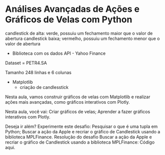 #  Análises Avançadas de Ações e Gráficos de Velas com Python
candlestick de alta: verde, possuiu um fechamento maior que o valor de abertura 
candlestick baixa; vermelho, possuiu um fechamento menor que o valor de abertura

- Biblioteca com os dados
API - Yahoo Finance

Dataset = PETR4.SA

Tamanho 248 linhas e 6 colunas

- Matplotlib
    - criação de candlesstick

Nesta aula, vamos construir gráficos de velas com Matplotlib e realizar ações mais avançadas, como gráficos interativos com Plotly.

Nesta aula, você vai:
Criar gráficos de velas;
Aprender a fazer gráficos interativos com Plotly.

Deseja ir além? Experimente este desafio:
Pesquisar o que é uma tupla em Python;
Buscar a ação da Apple e recriar o gráfico de Candlestick usando a biblioteca MPLFinance.
Resolução do desafio
Buscar a ação da Apple e recriar o gráfico de Candlestick usando a biblioteca MPLFinance: Código aqui.